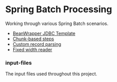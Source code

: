 # Spring Batch Processing

Working through various Spring Batch scenarios.

- [BeanWrapper JDBC Template](./bean-wrapper-jdbc-template)
- [Chunk-based steps](./chunk-based-steps/)
- [Custom record parsing](./custom-record-parsing/)
- [Fixed width reader](./fixedwidth-reader/)

### input-files

The input files used throughout this project.